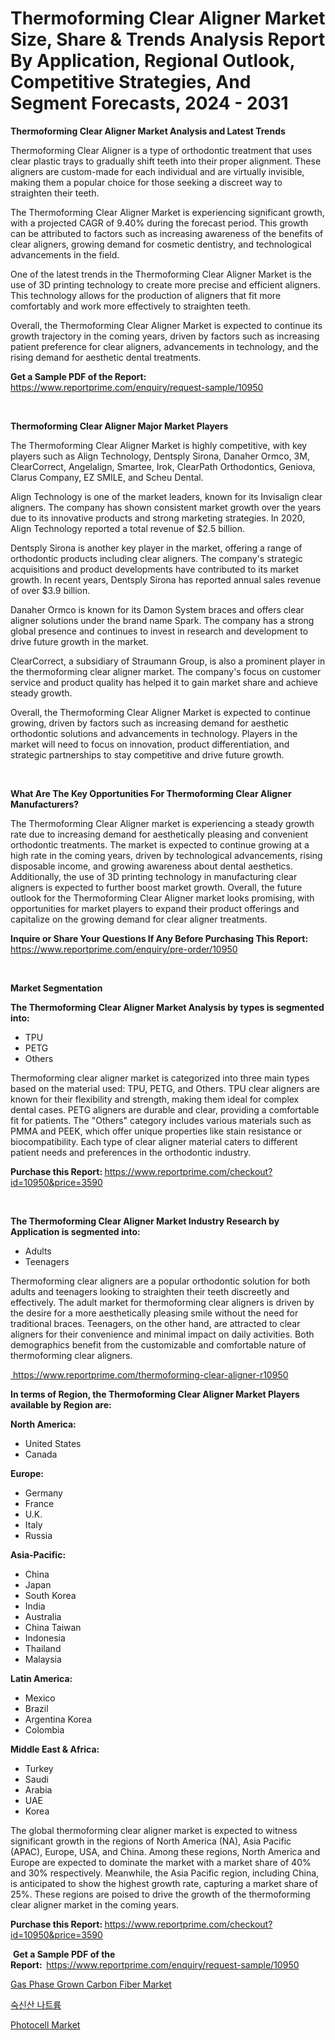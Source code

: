 <p><h1>Thermoforming Clear Aligner Market Size, Share & Trends Analysis Report By Application, Regional Outlook, Competitive Strategies, And Segment Forecasts, 2024 - 2031</h1></p><p><strong>Thermoforming Clear Aligner Market Analysis and Latest Trends</strong></p>
<p><p>Thermoforming Clear Aligner is a type of orthodontic treatment that uses clear plastic trays to gradually shift teeth into their proper alignment. These aligners are custom-made for each individual and are virtually invisible, making them a popular choice for those seeking a discreet way to straighten their teeth.</p><p>The Thermoforming Clear Aligner Market is experiencing significant growth, with a projected CAGR of 9.40% during the forecast period. This growth can be attributed to factors such as increasing awareness of the benefits of clear aligners, growing demand for cosmetic dentistry, and technological advancements in the field.</p><p>One of the latest trends in the Thermoforming Clear Aligner Market is the use of 3D printing technology to create more precise and efficient aligners. This technology allows for the production of aligners that fit more comfortably and work more effectively to straighten teeth.</p><p>Overall, the Thermoforming Clear Aligner Market is expected to continue its growth trajectory in the coming years, driven by factors such as increasing patient preference for clear aligners, advancements in technology, and the rising demand for aesthetic dental treatments.</p></p>
<p><strong>Get a Sample PDF of the Report:&nbsp;</strong> <a href="https://www.reportprime.com/enquiry/request-sample/10950">https://www.reportprime.com/enquiry/request-sample/10950</a></p>
<p>&nbsp;</p>
<p><strong>Thermoforming Clear Aligner Major Market Players</strong></p>
<p><p>The Thermoforming Clear Aligner Market is highly competitive, with key players such as Align Technology, Dentsply Sirona, Danaher Ormco, 3M, ClearCorrect, Angelalign, Smartee, Irok, ClearPath Orthodontics, Geniova, Clarus Company, EZ SMILE, and Scheu Dental. </p><p>Align Technology is one of the market leaders, known for its Invisalign clear aligners. The company has shown consistent market growth over the years due to its innovative products and strong marketing strategies. In 2020, Align Technology reported a total revenue of $2.5 billion.</p><p>Dentsply Sirona is another key player in the market, offering a range of orthodontic products including clear aligners. The company's strategic acquisitions and product developments have contributed to its market growth. In recent years, Dentsply Sirona has reported annual sales revenue of over $3.9 billion.</p><p>Danaher Ormco is known for its Damon System braces and offers clear aligner solutions under the brand name Spark. The company has a strong global presence and continues to invest in research and development to drive future growth in the market.</p><p>ClearCorrect, a subsidiary of Straumann Group, is also a prominent player in the thermoforming clear aligner market. The company's focus on customer service and product quality has helped it to gain market share and achieve steady growth.</p><p>Overall, the Thermoforming Clear Aligner Market is expected to continue growing, driven by factors such as increasing demand for aesthetic orthodontic solutions and advancements in technology. Players in the market will need to focus on innovation, product differentiation, and strategic partnerships to stay competitive and drive future growth.</p></p>
<p>&nbsp;</p>
<p><strong>What Are The Key Opportunities For Thermoforming Clear Aligner Manufacturers?</strong></p>
<p><p>The Thermoforming Clear Aligner market is experiencing a steady growth rate due to increasing demand for aesthetically pleasing and convenient orthodontic treatments. The market is expected to continue growing at a high rate in the coming years, driven by technological advancements, rising disposable income, and growing awareness about dental aesthetics. Additionally, the use of 3D printing technology in manufacturing clear aligners is expected to further boost market growth. Overall, the future outlook for the Thermoforming Clear Aligner market looks promising, with opportunities for market players to expand their product offerings and capitalize on the growing demand for clear aligner treatments.</p></p>
<p><strong>Inquire or Share Your Questions If Any Before Purchasing This Report:</strong> <a href="https://www.reportprime.com/enquiry/pre-order/10950">https://www.reportprime.com/enquiry/pre-order/10950</a></p>
<p>&nbsp;</p>
<p><strong>Market Segmentation</strong></p>
<p><strong>The Thermoforming Clear Aligner Market Analysis by types is segmented into:</strong></p>
<p><ul><li>TPU</li><li>PETG</li><li>Others</li></ul></p>
<p><p>Thermoforming clear aligner market is categorized into three main types based on the material used: TPU, PETG, and Others. TPU clear aligners are known for their flexibility and strength, making them ideal for complex dental cases. PETG aligners are durable and clear, providing a comfortable fit for patients. The "Others" category includes various materials such as PMMA and PEEK, which offer unique properties like stain resistance or biocompatibility. Each type of clear aligner material caters to different patient needs and preferences in the orthodontic industry.</p></p>
<p><strong>Purchase this Report:&nbsp;</strong><a href="https://www.reportprime.com/checkout?id=10950&price=3590">https://www.reportprime.com/checkout?id=10950&price=3590</a></p>
<p>&nbsp;</p>
<p><strong>The Thermoforming Clear Aligner Market Industry Research by Application is segmented into:</strong></p>
<p><ul><li>Adults</li><li>Teenagers</li></ul></p>
<p><p>Thermoforming clear aligners are a popular orthodontic solution for both adults and teenagers looking to straighten their teeth discreetly and effectively. The adult market for thermoforming clear aligners is driven by the desire for a more aesthetically pleasing smile without the need for traditional braces. Teenagers, on the other hand, are attracted to clear aligners for their convenience and minimal impact on daily activities. Both demographics benefit from the customizable and comfortable nature of thermoforming clear aligners.</p></p>
<p><a href="https://www.reportprime.com/thermoforming-clear-aligner-r10950">&nbsp;https://www.reportprime.com/thermoforming-clear-aligner-r10950</a></p>
<p><strong>In terms of Region, the Thermoforming Clear Aligner Market Players available by Region are:</strong></p>
<p>
    <p> <strong> North America: </strong>
        <ul>
            <li>United States</li>
            <li>Canada</li>
        </ul>
        </p> 
    <p> <strong> Europe: </strong>
        <ul>
            <li>Germany</li>
            <li>France</li>
            <li>U.K.</li>
            <li>Italy</li>
            <li>Russia</li>
        </ul>
        </p> 
    <p> <strong> Asia-Pacific: </strong>
        <ul>
            <li>China</li>
            <li>Japan</li>
            <li>South Korea</li>
            <li>India</li>
            <li>Australia</li>
            <li>China Taiwan</li>
            <li>Indonesia</li>
            <li>Thailand</li>
            <li>Malaysia</li>
        </ul>
        </p> 
    <p> <strong> Latin America: </strong>
        <ul>
            <li>Mexico</li>
            <li>Brazil</li>
            <li>Argentina Korea</li>
            <li>Colombia</li>
        </ul>
        </p> 
    <p> <strong> Middle East & Africa: </strong>
        <ul>
            <li>Turkey</li>
            <li>Saudi</li>
            <li>Arabia</li>
            <li>UAE</li>
            <li>Korea</li>
        </ul>
    </p>
    </p>
<p><p>The global thermoforming clear aligner market is expected to witness significant growth in the regions of North America (NA), Asia Pacific (APAC), Europe, USA, and China. Among these regions, North America and Europe are expected to dominate the market with a market share of 40% and 30% respectively. Meanwhile, the Asia Pacific region, including China, is anticipated to show the highest growth rate, capturing a market share of 25%. These regions are poised to drive the growth of the thermoforming clear aligner market in the coming years.</p></p>
<p><strong>Purchase this Report: </strong><a href="https://www.reportprime.com/checkout?id=10950&price=3590">https://www.reportprime.com/checkout?id=10950&price=3590</a></p>
<p>&nbsp;<strong>Get a Sample PDF of the Report:&nbsp;&nbsp;</strong><a href="https://www.reportprime.com/enquiry/request-sample/10950">https://www.reportprime.com/enquiry/request-sample/10950</a></p>
<p><strong></strong></p>
<p><p><a href="https://github.com/Sinjinluong3e0awx2m195k76/Market-Research-Report-List-2/blob/main/gas-phase-grown-carbon-fiber-market.md">Gas Phase Grown Carbon Fiber Market</a></p><p><a href="https://github.com/darrellockm3ytan895656/Market-Research-Report-List-1/blob/main/513009322219.md">숙신산 나트륨</a></p><p><a href="https://eight-handstand-8fb.notion.site/Photocell-Market-The-Key-To-Successful-Business-Strategy-Forecast-Till-2031-e29525f951284fbbaae2c6c04ec6397c">Photocell Market</a></p></p>